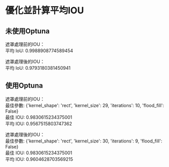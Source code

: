 # 優化並計算平均IOU
## 未使用Optuna
遮罩處理前的IOU：  
平均 IoU: 0.9988908774589454
  
遮罩處理後的IOU：   
平均 IoU: 0.9793180381450941  

## 使用Optuna
遮罩處理前的IOU：  
最佳參數:  {'kernel_shape': 'rect', 'kernel_size': 29, 'iterations': 10, 'flood_fill': False}  
最佳 IOU:  0.9830615234375001  
平均 IOU:  0.9567515803747362  
  
遮罩處理後的IOU：  
最佳參數:  {'kernel_shape': 'rect', 'kernel_size': 30, 'iterations': 9, 'flood_fill': False}  
最佳 IOU:  0.9830615234375001  
平均 IOU:  0.9604628703569215  
